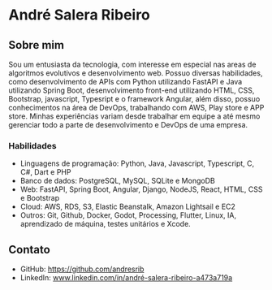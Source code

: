# André Salera Ribeiro


## Sobre mim
Sou um entusiasta da tecnologia, com interesse em especial nas areas de algoritmos evolutivos e desenvolvimento web. Possuo diversas habilidades, como desenvolvimento de APIs com Python utilizando FastAPI e Java utilizando Spring Boot, desenvolvimento front-end utilizando HTML, CSS, Bootstrap, javascript, Typesript e o framework Angular, além disso, possuo conhecimentos na área de DevOps, trabalhando com AWS, Play store e APP store. Minhas experiências variam desde trabalhar em equipe a até mesmo gerenciar todo a parte de desenvolvimento e DevOps de uma empresa.

### Habilidades

- Linguagens de programação: Python, Java, Javascript, Typescript, C, C#,  Dart e PHP
- Banco de dados: PostgreSQL, MySQL, SQLite e MongoDB
- Web: FastAPI, Spring Boot, Angular, Django, NodeJS, React, HTML, CSS e Bootstrap
- Cloud: AWS, RDS, S3, Elastic Beanstalk, Amazon Lightsail e EC2
- Outros: Git, Github, Docker, Godot, Processing, Flutter, Linux, IA, aprendizado de máquina, testes unitários e Xcode.

## Contato

- GitHub: https://github.com/andresrib
- LinkedIn: www.linkedin.com/in/andré-salera-ribeiro-a473a719a